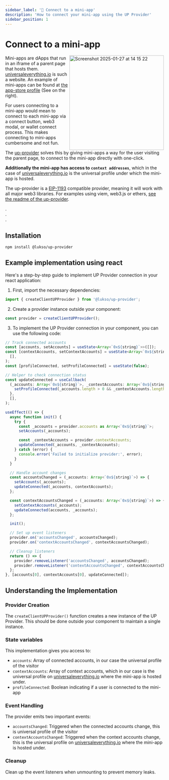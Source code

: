 ```yaml
---
sidebar_label: '🔌 Connect to a mini-app'
description: 'How to connect your mini-app using the UP Provider'
sidebar_position: 1
---
```


# Connect to a mini-app

<img width="300" alt="Screenshot 2025-01-27 at 14 15 22" src="https://github.com/user-attachments/assets/7f0b7875-c402-440d-b77f-935cf90f241d" align="right" />

Mini-apps are dApps that run in an iframe of a parent page that hosts them. [universaleverything.io](https://universaleverything.io) is such a website.
An example of mini-apps can be found at [the app-store profile](https://universaleverything.io/0x7b258dD350227CFc9Da1EDD7f4D978f7Df20fD40) (See on the right).

For users connecting to a mini-app would mean to connect to each mini-app via a connect button, web3 modal, or wallet connect process. This makes connecting to mini-apps cumbersome and not fun.

The [up-provider](https://github.com/lukso-network/tools-up-provider) solves this by giving mini-apps a way for the user visiting the parent page, to connect to the mini-app directly with one-click.

**Additionally the mini-app has access to `context addresses`**, which in the case of [universaleverything.io](https://universaleverything.io) is the universal profile under which the mini-app is hosted.

The up-provider is a [EIP-1193](https://eips.ethereum.org/EIPS/eip-1193) compatible provider, meaning it will work with all major web3 libraries. For examples using viem, web3.js or ethers, [see the readme of the up-provider](https://github.com/lukso-network/tools-up-provider/blob/main/README.md#provider-for-mini-apps).

.   
.   
.   


## Installation

```bash
npm install @lukso/up-provider
```

## Example implementation using react

Here's a step-by-step guide to implement UP Provider connection in your react application:

1. First, import the necessary dependencies:

```typescript
import { createClientUPProvider } from '@lukso/up-provider';
```

2. Create a provider instance outside your component:

```typescript
const provider = createClientUPProvider();
```

3. To implement the UP Provider connection in your component, you can use the following code:

```typescript
// Track connected accounts
const [accounts, setAccounts] = useState<Array<`0x${string}`>>([]);
const [contextAccounts, setContextAccounts] = useState<Array<`0x${string}`>>(
  [],
);
const [profileConnected, setProfileConnected] = useState(false);

// Helper to check connection status
const updateConnected = useCallback(
  (_accounts: Array<`0x${string}`>, _contextAccounts: Array<`0x${string}`>) => {
    setProfileConnected(_accounts.length > 0 && _contextAccounts.length > 0);
  },
  [],
);

useEffect(() => {
  async function init() {
    try {
      const _accounts = provider.accounts as Array<`0x${string}`>;
      setAccounts(_accounts);

      const _contextAccounts = provider.contextAccounts;
      updateConnected(_accounts, _contextAccounts);
    } catch (error) {
      console.error('Failed to initialize provider:', error);
    }
  }

  // Handle account changes
  const accountsChanged = (_accounts: Array<`0x${string}`>) => {
    setAccounts(_accounts);
    updateConnected(_accounts, contextAccounts);
  };

  const contextAccountsChanged = (_accounts: Array<`0x${string}`>) => {
    setContextAccounts(_accounts);
    updateConnected(accounts, _accounts);
  };

  init();

  // Set up event listeners
  provider.on('accountsChanged', accountsChanged);
  provider.on('contextAccountsChanged', contextAccountsChanged);

  // Cleanup listeners
  return () => {
    provider.removeListener('accountsChanged', accountsChanged);
    provider.removeListener('contextAccountsChanged', contextAccountsChanged);
  };
}, [accounts[0], contextAccounts[0], updateConnected]);
```

## Understanding the Implementation

### Provider Creation

The `createClientUPProvider()` function creates a new instance of the UP Provider. This should be done outside your component to maintain a single instance.

### State variables

This implementation gives you access to:

- `accounts`: Array of connected accounts, in our case the universal profile of the visitor
- `contextAccounts`: Array of context accounts, which in our case is the universal profile on [universaleverything.io](https://universaleverything.io) where the mini-app is hosted under.
- `profileConnected`: Boolean indicating if a user is connected to the mini-app

### Event Handling

The provider emits two important events:

- `accountsChanged`: Triggered when the connected accounts change, this is universal profile of the visitor
- `contextAccountsChanged`: Triggered when the context accounts change, this is the universal profile on [universaleverything.io](https://universaleverything.io) where the mini-app is hosted under.

### Cleanup

Clean up the event listeners when unmounting to prevent memory leaks.
